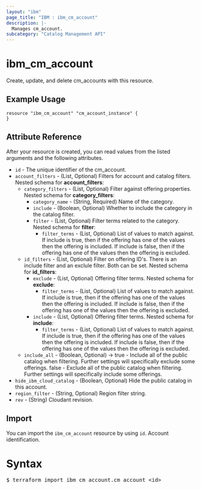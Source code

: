 ```yaml
---
layout: "ibm"
page_title: "IBM : ibm_cm_account"
description: |-
  Manages cm_account.
subcategory: "Catalog Management API"
---
```


# ibm_cm_account

Create, update, and delete cm_accounts with this resource.

## Example Usage

```hcl
resource "ibm_cm_account" "cm_account_instance" {
}
```


## Attribute Reference

After your resource is created, you can read values from the listed arguments and the following attributes.

* `id` - The unique identifier of the cm_account.
* `account_filters` - (List, Optional) Filters for account and catalog filters.
Nested schema for **account_filters**:
	* `category_filters` - (List, Optional) Filter against offering properties.
	Nested schema for **category_filters**:
    	* `category_name` - (String, Required) Name of the category.
    	* `include` -  (Boolean, Optional) Whether to include the category in the catalog filter.
    	* `filter` - (List, Optional) Filter terms related to the category.
		Nested schema for **filter**:
			* `filter_terms` - (List, Optional) List of values to match against. If include is true, then if the offering has one of the values then the offering is included. If include is false, then if the offering has one of the values then the offering is excluded.
	* `id_filters` - (List, Optional) Filter on offering ID's. There is an include filter and an exclule filter. Both can be set.
	Nested schema for **id_filters**:
		* `exclude` - (List, Optional) Offering filter terms.
		Nested schema for **exclude**:
			* `filter_terms` - (List, Optional) List of values to match against. If include is true, then if the offering has one of the values then the offering is included. If include is false, then if the offering has one of the values then the offering is excluded.
		* `include` - (List, Optional) Offering filter terms.
		Nested schema for **include**:
			* `filter_terms` - (List, Optional) List of values to match against. If include is true, then if the offering has one of the values then the offering is included. If include is false, then if the offering has one of the values then the offering is excluded.
	* `include_all` - (Boolean, Optional) -> true - Include all of the public catalog when filtering. Further settings will specifically exclude some offerings. false - Exclude all of the public catalog when filtering. Further settings will specifically include some offerings.
* `hide_ibm_cloud_catalog` - (Boolean, Optional) Hide the public catalog in this account.
* `region_filter` - (String, Optional) Region filter string.
* `rev` - (String) Cloudant revision.


## Import

You can import the `ibm_cm_account` resource by using `id`. Account identification.

# Syntax
<pre>
$ terraform import ibm_cm_account.cm_account &lt;id&gt;
</pre>
